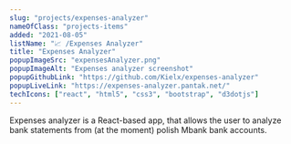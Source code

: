 ```yaml
---
slug: "projects/expenses-analyzer"
nameOfClass: "projects-items"
added: "2021-08-05"
listName: "📈 /Expenses Analyzer"
title: "Expenses Analyzer"
popupImageSrc: "expensesAnalyzer.png"
popupImageAlt: "Expenses analyzer screenshot"
popupGithubLink: "https://github.com/Kielx/expenses-analyzer"
popupLiveLink: "https://expenses-analyzer.pantak.net/"
techIcons: ["react", "html5", "css3", "bootstrap", "d3dotjs"]
---
```


Expenses analyzer is a React-based app, that allows the user to analyze bank statements from (at the moment) polish Mbank bank accounts.
